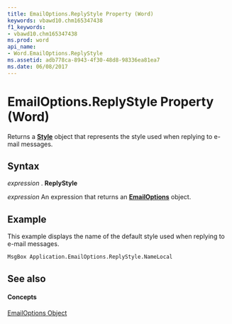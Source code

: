 ```yaml
---
title: EmailOptions.ReplyStyle Property (Word)
keywords: vbawd10.chm165347438
f1_keywords:
- vbawd10.chm165347438
ms.prod: word
api_name:
- Word.EmailOptions.ReplyStyle
ms.assetid: adb778ca-8943-4f30-48d8-98336ea81ea7
ms.date: 06/08/2017
---
```



# EmailOptions.ReplyStyle Property (Word)

Returns a  **[Style](style-object-word.md)** object that represents the style used when replying to e-mail messages.


## Syntax

 _expression_ . **ReplyStyle**

 _expression_ An expression that returns an **[EmailOptions](emailoptions-object-word.md)** object.


## Example

This example displays the name of the default style used when replying to e-mail messages.


```vb
MsgBox Application.EmailOptions.ReplyStyle.NameLocal
```


## See also


#### Concepts


[EmailOptions Object](emailoptions-object-word.md)

